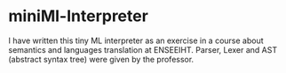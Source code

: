 # miniMl-Interpreter
I have written this tiny ML interpreter as an exercise in a course about semantics and languages translation at ENSEEIHT. Parser, Lexer and AST (abstract syntax tree) were given by the professor.
